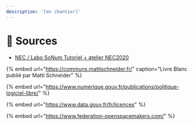 ```yaml
---
description: '[en chantier]'
---
```


# 🧲 Sources

* [NEC / Labo SoNum Tutoriel + atelier NEC2020](https://doc.incubateur.net/outils-communs/v/nec-inno3/)



{% embed url="https://communs.mattischneider.fr/" caption="Livre Blanc publié par Matti Schneider" %}

{% embed url="https://www.numerique.gouv.fr/publications/politique-logiciel-libre/" %}

{% embed url="https://www.data.gouv.fr/fr/licences" %}

{% embed url="https://www.federation-openspacemakers.com/" %}



